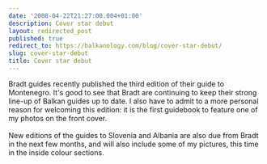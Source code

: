 ```yaml
---
date: '2008-04-22T21:27:00.004+01:00'
description: Cover star debut
layout: redirected_post
published: true
redirect_to: https://balkanology.com/blog/cover-star-debut/
slug: cover-star-debut
title: Cover star debut
---
```


Bradt guides recently published the third edition of their guide to Montenegro. It's good to see that Bradt are continuing to keep their strong line-up of Balkan guides up to date. I also have to admit to a more personal reason for welcoming this edition: it is the first guidebook to feature one of my photos on the front cover.<br /><br />New editions of the guides to Slovenia and Albania are also due from Bradt in the next few months, and will also include some of my pictures, this time in the inside colour sections.<br /><br />